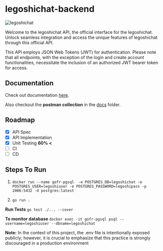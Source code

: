 # legoshichat-backend
![legoshichat](https://github.com/aryanA101a/legoshichat-backend/assets/23309033/51add021-5c59-42cf-be1e-d2bdedd04b20)

Welcome to the legoshichat API, the official interface for the legoshichat. Unlock seamless integration and access the unique features of legoshichat through this official API.

This API employs JSON Web Tokens (JWT) for authentication. Please note that all endpoints, with the exception of the login and create account functionalities, necessitate the inclusion of an authorized JWT bearer token for access.

## Documentation
Check out documentation [here](https://aryana101a.github.io/legoshichat-backend/).

Also checkout the **postman collection** in the [docs](https://github.com/aryanA101a/legoshichat-backend/tree/main/docs) folder.

## Roadmap
- [x] API Spec
- [x] API Implementation
- [x] Unit Testing **60% <**
- [ ] CI
- [ ] CD

## Steps To Run

1. `docker run --name gofr-pgsql  -e POSTGRES_DB=legoshichat -e POSTGRES_USER=legoshiuser -e POSTGRES_PASSWORD=legoshipass -p 2006:5432 -d postgres:latest`

2. `go run .`

**Run Tests**
`go test ./... --cover`

**To monitor database**
`docker exec -it gofr-pgsql psql --username=legoshiuser --dbname=legoshichat`

**Note:** In the context of this project, the .env file is intentionally exposed publicly; however, it is crucial to emphasize that this practice is strongly discouraged in a production environment

